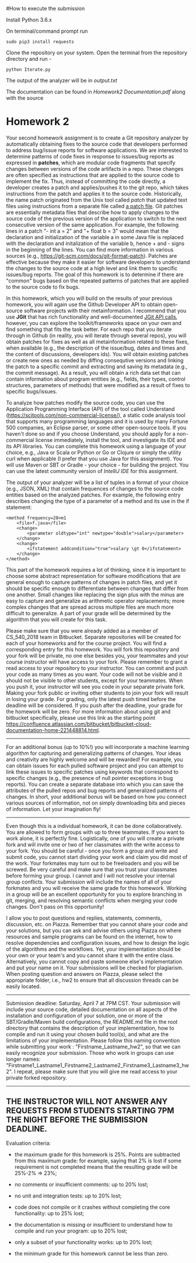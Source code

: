#How to execute the submission

Install Python 3.6.x

On terminal/command prompt run
```
sudo pip3 install requests
```

Clone the repository on your system. Open the terminal from the repository directory and run -
```
python Iterate.py
```

The output of the analyzer will be in *output.txt*

The documentation can be found in *Homework2 Documentation.pdf* along with the source

# Homework 2

Your second homework assignment is to create a Git repository analyzer by automatically obtaining fixes to the source code that developers performed to address bug/issue reports for software applications. We are interested to determine patterns of code fixes in response to issues/bug reports as expressed in **patches**, which are modular code fragments that specify changes between versions of the code artifacts in a repo. These changes are often specified as instructions that are applied to the source code to implement the fix. Thus, instead of committing the code directly, a developer creates a patch and  applies/pushes it to the git repo, which takes instructions from the patch and applies it to the source code. Historically, the name patch originated from the Unix tool called *patch* that updated text files using instructions from a separate file called [a patch file](https://en.wikipedia.org/wiki/Patch_%28Unix%29). Git patches are essentially metadata files that describe how to apply changes to the source code of the previous version of the application to switch to the next consecutive version of the same application. For example, the following lines in a patch "- int a = 2" and "+ float b = 3" would mean that the declaration and initialization of the variable a in some Java file is replaced with the declaration and initalization of the variable b, hence + and - signs in the beginning of the lines. You can find more information in various sources (e.g., https://git-scm.com/docs/git-format-patch). Patches are effective because they make it easier for software developers to understand the changes to the source code at a high level and link them to specific issues/bug reports. The goal of this homework is to determine if there are "common" bugs based on the repeated patterns of patches that are applied to the source code to fix bugs.

In this homework, which you will build on the results of your previous homework, you will again use the Github Developer API to obtain open-source software projects with their metainformation. I recommend that you use **JGit** that has rich functionality and well-documented [JGit API calls](https://www.eclipse.org/jgit/), however, you can explore the toolkit/frameworks space on your own and find something that fits the task better. For each repo that you iterate through in Github (in reality, you will iterate through several repos), you will obtain patches for fixes as well as all metainformation related to these fixes, when available (e.g., the description of the issue/bug, dates and times and the content of discussions, developers ids). You will obtain existing patches or create new ones as needed by diffing consequtive versions and linking the patch to a specific commit and extracting and saving its metadata (e.g., the commit message). As a result, you will obtain a rich data set that can contain information about program entities (e.g., fields, their types, control structures, parameters of methods) that were modified as a result of fixes to specific bugs/issues.

To analyze how patches modify the source code, you can use the Application Programming Interface (API) of the tool called Understand (https://scitools.com/non-commercial-license/), a static code analysis tool that supports many programming languages and it is used by many Fortune 500 companies, an Eclipse parser, or some other open-source tools. If you haven't done so and if you choose Understand, you should apply for a non-commercial license immediately, install the tool, and investigate its IDE and its API libraries. You can complete this homework using a language of your choice, e.g., Java or Scala or Python or Go or Clojure or simply the utility curl when applicable (I prefer that you use Java for this assignment). You will use Maven or SBT or Gradle - your choice - for building the project. You can use the latest community version of *IntelliJ IDE* for this assignment.

The output of your analyzer will be a list of tuples in a format of your choice (e.g., JSON, XML) that contain frequences of changes to the source code entities based on the analyzed patches. For example, the following entry describes changing the type of a parameter of a method and its use in the if statement: 
```
<method frequency=20>m1
	<file>f.java</file>
	<change>
		<parameter oldtype="int" newtype="double">salary</parameter>
	</change>
	<change>
		<ifstatement addcondition="true">salary \gt 0</ifstatement>
	</change>
</method>
```

This part of the homework requires a lot of thinking, since it is important to choose some abstract representation for software modifications that are general enough to capture patterns of changes in patch files, and yet it should be specific enough to differentiate between changes that differ from one another. Small changes like replacing the sign plus with the minus are easy to capture and generalize as arithmetic operator replacements; more complex changes that are spread across multiple files are much more difficult to generalize. A part of your grade will be determined by the algorithm that you will create for this task.

Please make sure that you were already added as a member of CS_540_2018 team in Bitbucket. Separate repositories will be created for each of your homeworks and for the course project. You will find a corresponding entry for this homework. You will fork this repository and your fork will be private, no one else besides you, your teammates and your course instructor will have access to your fork. Please remember to grant a read access to your repository to your instructor. You can commit and push your code as many times as you want. Your code will not be visible and it should not be visible to other students, except for your teammates. When you push it, your instructor will see you code in your separate private fork. Making your fork public or inviting other students to join your fork will result in losing your grade. For grading, only the latest push timed before the deadline will be considered. If you push after the deadline, your grade for the homework will be zero. For more information about using git and bitbucket specifically, please use this link as the starting point https://confluence.atlassian.com/bitbucket/bitbucket-cloud-documentation-home-221448814.html.

------

For an additional bonus (up to 10%!) you will incorporate a machine learning algorithm for capturing and generalizing patterns of changes. Your ideas and creativity are highly welcome and will be rewarded! For example, you can obtain issues for each pulled software project and you can attempt to link these issues to specific patches using keywords that correspond to specific changes (e.g., the presence of null pointer exceptions in bug reports). You can create a separate database into which you can save the attributes of the pulled repos and bug reports and generalized patterns of changes. In short, your additional bonus will be based on how you connect various sources of information, not on simply downloading bits and pieces of information. Let your imagination fly!

------

Even though this is a individual homework, it can be done collaboratively. You are allowed to form groups with up to three teammates. If you want to work alone, it is perfectly fine. Logistically, one of you will create a private fork and will invite one or two of her classmates with the write access to your fork. You should be careful - once you form a group and write and submit code, you cannot start dividing your work and claim you did most of the work. Your forkmates may turn out to be freeloaders and you will be screwed. Be very careful and make sure that you trust your classmates before forming your group. I cannot and I will not resolve your internal group conflicts. Your submission will include the names of all of your forkmates and you will receive the same grade for this homework. Working in a group will be an excellent opportunity for you to explore branching in git, merging, and resolving semantic conflicts when merging your code changes. Don't pass on this opportunity!

I allow you to post questions and replies, statements, comments, discussion, etc. on Piazza. Remember that you cannot share your code and your solutions, but you can ask and advise others using Piazza on where resources and sample programs can be found on the internet, how to resolve dependencies and configuration issues, and how to design the logic of the algorithms and the workflows. Yet, your implementation should be your own or your team's and you cannot share it with the entire class. Alternatively, you cannot copy and paste someone else's implementation and put your name on it. Your submissions will be checked for plagiarism. When posting question and answers on Piazza, please select the appropriate folder, i.e., hw2 to ensure that all discussion threads can be easily located.

------

Submission deadline: Saturday, April 7 at 7PM CST. Your submission will include your source code, detailed documentation on all aspects of the installation and configuration of your solution, one or more of the SBT/Gradle/Maven build configurations, the README.md file in the root directory that contains the description of your implementation, how to compile and run it using your chosen build tool(s), and what are the limitations of your implementation. Please follow this naming convention while submitting your work : "Firstname_Lastname_hw2", so that we can easily recognize your submission. Those who work in groups can use longer names: "Firstname1_Lastname1_Firstname2_Lastname2_Firstname3_Lastname3_hw2". I repeat, please make sure that you will give me read access to your private forked repository.

------
THE INSTRUCTOR WILL NOT ANSWER ANY REQUESTS FROM STUDENTS STARTING 7PM THE NIGHT BEFORE THE SUBMISSION DEADLINE.
------

Evaluation criteria:
* the maximum grade for this homework is 25%. Points are subtracted from this maximum grade: for example, saying that 2% is lost if some requirement is not completed means that the resulting grade will be 25%-2% => 23%;

* no comments or insufficient comments: up to 20% lost;

* no unit and integration tests: up to 20% lost;

* code does not compile or it crashes without completing the core functionality: up to 25% lost;

* the documentation is missing or insufficient to understand how to compile and run your program: up to 20% lost;

* only a subset of your functionality works: up to 20% lost;

* the minimum grade for this homework cannot be less than zero.
